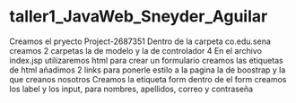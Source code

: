 # taller1_JavaWeb_Sneyder_Aguilar
Creamos el pryecto Project-2687351
Dentro de la carpeta co.edu.sena creamos 2 carpetas la de modelo y la de controlador 4 En el archivo index.jsp utilizaremos html para crear un formulario creamos las etiquetas de html
añadimos 2 links para ponerle estilo a la pagina la de boostrap y la que creanos nosotros
Creamos la etiqueta form
dentro de el form creamos los label y los input, para nombres, apellidos, correo y contraseña
